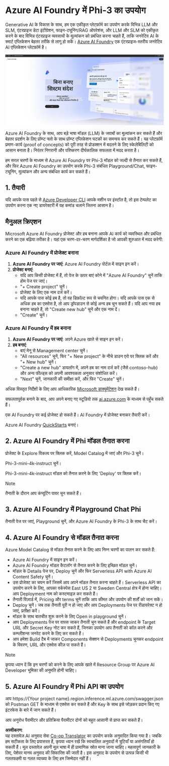 <!--
CO_OP_TRANSLATOR_METADATA:
{
  "original_hash": "3a1e48b628022485aac989c9f733e792",
  "translation_date": "2025-05-08T05:00:25+00:00",
  "source_file": "md/02.QuickStart/AzureAIFoundry_QuickStart.md",
  "language_code": "hi"
}
-->
# **Azure AI Foundry में Phi-3 का उपयोग**

Generative AI के विकास के साथ, हम एक एकीकृत प्लेटफ़ॉर्म का उपयोग करके विभिन्न LLM और SLM, एंटरप्राइज डेटा इंटीग्रेशन, फाइन-ट्यूनिंग/RAG ऑपरेशंस, और LLM और SLM को एकीकृत करने के बाद विभिन्न एंटरप्राइज व्यवसायों के मूल्यांकन को प्रबंधित करना चाहते हैं, ताकि जनरेटिव AI के स्मार्ट एप्लिकेशन बेहतर तरीके से लागू हो सकें। [Azure AI Foundry](https://ai.azure.com) एक एंटरप्राइज-स्तरीय जनरेटिव AI एप्लिकेशन प्लेटफ़ॉर्म है।

![aistudo](../../../../translated_images/aifoundry_home.f28a8127c96c7d93d6fb1d0a69b635bc36834da1f0615d7d2b8be216021d9eeb.hi.png)

Azure AI Foundry के साथ, आप बड़े भाषा मॉडल (LLM) के जवाबों का मूल्यांकन कर सकते हैं और बेहतर प्रदर्शन के लिए प्रॉम्प्ट फ्लो के साथ प्रॉम्प्ट एप्लिकेशन घटकों का समन्वय कर सकते हैं। यह प्लेटफ़ॉर्म प्रमाण-कार्य (proof of concepts) को पूरी तरह से प्रोडक्शन में बदलने के लिए स्केलेबिलिटी को आसान बनाता है। निरंतर निगरानी और परिष्करण दीर्घकालिक सफलता में मदद करता है।

हम सरल चरणों के माध्यम से Azure AI Foundry पर Phi-3 मॉडल को जल्दी से तैनात कर सकते हैं, और फिर Azure AI Foundry का उपयोग करके Phi-3 संबंधित Playground/Chat, फाइन-ट्यूनिंग, मूल्यांकन और अन्य संबंधित कार्य कर सकते हैं।

## **1. तैयारी**

यदि आपके पास पहले से [Azure Developer CLI](https://learn.microsoft.com/azure/developer/azure-developer-cli/overview?WT.mc_id=aiml-138114-kinfeylo) आपके मशीन पर इंस्टॉल है, तो इस टेम्पलेट का उपयोग करना एक नए डायरेक्टरी में यह कमांड चलाने जितना आसान है।

## मैनुअल क्रिएशन

Microsoft Azure AI Foundry प्रोजेक्ट और हब बनाना आपके AI कार्य को व्यवस्थित और प्रबंधित करने का एक बढ़िया तरीका है। यहां एक चरण-दर-चरण मार्गदर्शिका है जो आपकी शुरुआत में मदद करेगी:

### Azure AI Foundry में प्रोजेक्ट बनाना

1. **Azure AI Foundry पर जाएं**: Azure AI Foundry पोर्टल में साइन इन करें।
2. **प्रोजेक्ट बनाएं**:
   - यदि आप किसी प्रोजेक्ट में हैं, तो पेज के ऊपर बाएं कोने में "Azure AI Foundry" चुनें ताकि होम पेज पर जाएं।
   - "+ Create project" चुनें।
   - प्रोजेक्ट के लिए एक नाम दर्ज करें।
   - यदि आपके पास कोई हब है, तो वह डिफ़ॉल्ट रूप से चयनित होगा। यदि आपके पास एक से अधिक हब का एक्सेस है, तो आप ड्रॉपडाउन से कोई अन्य हब चुन सकते हैं। यदि आप नया हब बनाना चाहते हैं, तो "Create new hub" चुनें और एक नाम दें।
   - "Create" चुनें।

### Azure AI Foundry में हब बनाना

1. **Azure AI Foundry पर जाएं**: अपने Azure खाते से साइन इन करें।
2. **हब बनाएं**:
   - बाएं मेनू से Management center चुनें।
   - "All resources" चुनें, फिर "+ New project" के नीचे डाउन एरो पर क्लिक करें और "+ New hub" चुनें।
   - "Create a new hub" डायलॉग में, अपने हब का नाम दर्ज करें (जैसे contoso-hub) और अन्य फील्ड्स को अपनी आवश्यकता अनुसार संशोधित करें।
   - "Next" चुनें, जानकारी की समीक्षा करें, और फिर "Create" चुनें।

अधिक विस्तृत निर्देशों के लिए आप आधिकारिक [Microsoft डाक्यूमेंटेशन](https://learn.microsoft.com/azure/ai-studio/how-to/create-projects) देख सकते हैं।

सफलतापूर्वक बनाने के बाद, आप अपने बनाए गए स्टूडियो तक [ai.azure.com](https://ai.azure.com/) के माध्यम से पहुँच सकते हैं।

एक AI Foundry पर कई प्रोजेक्ट हो सकते हैं। AI Foundry में प्रोजेक्ट बनाकर तैयारी करें।

Azure AI Foundry [QuickStarts](https://learn.microsoft.com/azure/ai-studio/quickstarts/get-started-code) बनाएं।

## **2. Azure AI Foundry में Phi मॉडल तैनात करना**

प्रोजेक्ट के Explore विकल्प पर क्लिक करें, Model Catalog में जाएं और Phi-3 चुनें।

Phi-3-mini-4k-instruct चुनें।

Phi-3-mini-4k-instruct मॉडल को तैनात करने के लिए 'Deploy' पर क्लिक करें।

> [!NOTE]
>
> तैनाती के दौरान आप कंप्यूटिंग पावर चुन सकते हैं।

## **3. Azure AI Foundry में Playground Chat Phi**

तैनाती पेज पर जाएं, Playground चुनें, और Azure AI Foundry के Phi-3 के साथ चैट करें।

## **4. Azure AI Foundry से मॉडल तैनात करना**

Azure Model Catalog से मॉडल तैनात करने के लिए आप निम्न चरणों का पालन कर सकते हैं:

- Azure AI Foundry में साइन इन करें।
- Azure AI Foundry मॉडल कैटलॉग से तैनात करने के लिए इच्छित मॉडल चुनें।
- मॉडल के Details पेज पर, Deploy चुनें और फिर Serverless API with Azure AI Content Safety चुनें।
- उस प्रोजेक्ट का चयन करें जिसमें आप अपने मॉडल तैनात करना चाहते हैं। Serverless API का उपयोग करने के लिए, आपका वर्कस्पेस East US 2 या Sweden Central क्षेत्र में होना चाहिए। आप Deployment नाम को कस्टमाइज़ कर सकते हैं।
- तैनाती विज़ार्ड में, Pricing और terms चुनें ताकि आप कीमत और उपयोग की शर्तों को जान सकें।
- Deploy चुनें। जब तक तैनाती पूरी न हो जाए और आप Deployments पेज पर रीडायरेक्ट न हो जाएं, प्रतीक्षा करें।
- मॉडल के साथ बातचीत शुरू करने के लिए Open in playground चुनें।
- आप Deployments पेज पर वापस जाकर तैनाती चुन सकते हैं और endpoint के Target URL और Secret Key नोट कर सकते हैं, जिनका उपयोग आप तैनाती को कॉल करने और कम्प्लीशन्स जनरेट करने के लिए कर सकते हैं।
- आप हमेशा Build टैब में जाकर Components सेक्शन से Deployments चुनकर endpoint के विवरण, URL और एक्सेस कीज़ पा सकते हैं।

> [!NOTE]
> कृपया ध्यान दें कि इन चरणों को करने के लिए आपके खाते में Resource Group पर Azure AI Developer भूमिका की अनुमति होनी चाहिए।

## **5. Azure AI Foundry में Phi API का उपयोग**

आप https://{Your project name}.region.inference.ml.azure.com/swagger.json को Postman GET के माध्यम से एक्सेस कर सकते हैं और Key के साथ इसे जोड़कर प्रदान किए गए इंटरफेस के बारे में जान सकते हैं।

आप अनुरोध पैरामीटर और प्रतिक्रिया पैरामीटर दोनों को बहुत आसानी से प्राप्त कर सकते हैं।

**अस्वीकरण**:  
यह दस्तावेज़ AI अनुवाद सेवा [Co-op Translator](https://github.com/Azure/co-op-translator) का उपयोग करके अनुवादित किया गया है। जबकि हम सटीकता के लिए प्रयासरत हैं, कृपया ध्यान रखें कि स्वचालित अनुवादों में त्रुटियाँ या असंगतियाँ हो सकती हैं। मूल दस्तावेज़ अपनी मूल भाषा में ही प्रामाणिक स्रोत माना जाना चाहिए। महत्वपूर्ण जानकारी के लिए, पेशेवर मानव अनुवाद की सिफारिश की जाती है। इस अनुवाद के उपयोग से उत्पन्न किसी भी गलतफहमी या गलत व्याख्या के लिए हम जिम्मेदार नहीं हैं।